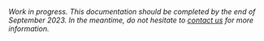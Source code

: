 *Work in progress. This documentation should be completed by the end of September 2023. In the meantime,
do not hesitate to [contact us](mailto:mathieu.seraphim@unicaen.fr) for more information.*